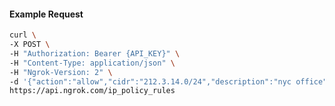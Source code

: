 <!-- Code generated for API Clients. DO NOT EDIT. -->

#### Example Request

```bash
curl \
-X POST \
-H "Authorization: Bearer {API_KEY}" \
-H "Content-Type: application/json" \
-H "Ngrok-Version: 2" \
-d '{"action":"allow","cidr":"212.3.14.0/24","description":"nyc office","ip_policy_id":"ipp_2o4XY9I5fhxppmxdYILFpEXl9pq"}' \
https://api.ngrok.com/ip_policy_rules
```
